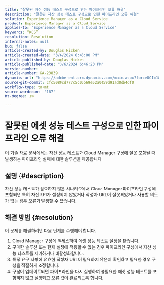 ```yaml
---
title: "잘못된 자산 성능 테스트 구성으로 인한 파이프라인 오류 해결"
description: "잘못된 자산 성능 테스트 구성으로 인한 파이프라인 오류 해결"
solution: Experience Manager as a Cloud Service
product: Experience Manager as a Cloud Service
applies-to: "Experience Manager as a Cloud Service"
keywords: “KCS”
resolution: Resolution
internal-notes: null
bug: false
article-created-by: Douglas Hicken
article-created-date: "3/6/2024 6:45:00 PM"
article-published-by: Douglas Hicken
article-published-date: "3/6/2024 6:46:23 PM"
version-number: 1
article-number: KA-23839
dynamics-url: "https://adobe-ent.crm.dynamics.com/main.aspx?forceUCI=1&pagetype=entityrecord&etn=knowledgearticle&id=f534b49e-e9db-ee11-904d-6045bd006793"
source-git-commit: cfc5080cd777c5c06b69e52a0059d91ad0db4df0
workflow-type: tm+mt
source-wordcount: '187'
ht-degree: 1%

---
```


# 잘못된 에셋 성능 테스트 구성으로 인한 파이프라인 오류 해결


이 기술 자료 문서에서는 자산 성능 테스트가 Cloud Manager 구성에 잘못 포함될 때 발생하는 파이프라인 실패에 대한 솔루션을 제공합니다.

## 설명 {#description}

자산 성능 테스트가 필요하지 않은 시나리오에서 Cloud Manager 파이프라인 구성에 포함되면 특히 자산 KPI가 설정되지 않았거나 작성자 URL이 잘못되었거나 사용할 의도가 없는 경우 오류가 발생할 수 있습니다.

## 해결 방법 {#resolution}


이 문제를 해결하려면 다음 단계를 수행해야 합니다.
1. Cloud Manager 구성에 액세스하여 에셋 성능 테스트 설정을 찾습니다.
2. 구매한 솔루션 또는 현재 설정에 적용할 수 없는 경우 파이프라인 구성에서 자산 성능 테스트를 제거하거나 비활성화합니다.
3. 특정 요구 사항에 유효한 작성자 URL이 필요하지 않은지 확인하고 필요한 경우 구성을 적절하게 조정합니다.
4. 구성이 업데이트되면 파이프라인을 다시 실행하여 불필요한 에셋 성능 테스트를 포함하지 않고 실행되고 오류 없이 완료되도록 합니다.
